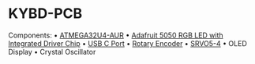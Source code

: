 # KYBD-PCB

Components:
• [ATMEGA32U4-AUR](https://www.digikey.com/en/products/detail/microchip-technology/ATMEGA32U4-AUR/2238241) 
• [Adafruit 5050 RGB LED with Integrated Driver Chip](https://www.snapeda.com/parts/ADA1655/Adafruit%20Industries/view-part/)
• [USB C Port](https://www.snapeda.com/parts/10118192-0001LF/Amphenol/view-part/)
• [Rotary Encoder](https://www.snapeda.com/parts/PEC11R-4215F-S0024/Bourns/view-part/)
• [SRVO5-4](https://www.snapeda.com/parts/SRV05-4.TCT/Semtech%20Corporation/view-part/)
• OLED Display
• Crystal Oscillator 

